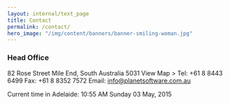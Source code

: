 ```yaml
---
layout: internal/text_page
title: Contact
permalink: /contact/
hero_image: "/img/content/banners/banner-smiling-woman.jpg"
---
```


### Head Office

82 Rose Street
Mile End, South Australia 5031 View Map >
Tel: +61 8 8443 6499
Fax: +61 8 8352 7572
Email: info@planetsoftware.com.au

Current time in Adelaide: 10:55 AM Sunday 03 May, 2015